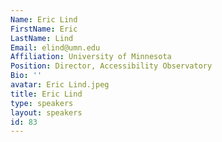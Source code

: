 ```yaml
---
Name: Eric Lind
FirstName: Eric
LastName: Lind
Email: elind@umn.edu
Affiliation: University of Minnesota
Position: Director, Accessibility Observatory
Bio: ''
avatar: Eric Lind.jpeg
title: Eric Lind
type: speakers
layout: speakers
id: 83
---
```

